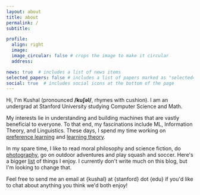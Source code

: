 ```yaml
---
layout: about
title: about
permalink: /
subtitle:  

profile:
  align: right
  image:  
  image_circular: false # crops the image to make it circular
  address: 

news: true  # includes a list of news items
selected_papers: false # includes a list of papers marked as "selected={true}"
social: true  # includes social icons at the bottom of the page
---
```


Hi, I'm Kushal (pronounced **/kʊʃəl/**, rhymes with cushion). I am an undergrad at Stanford University studying Computer Science and Math. 

My interests lie in understanding and building machines that are vastly beneficial to everyone. To that end, my fascinations include ML, Information Theory, and Linguistics. These days, I spend my time working on [preference learning](https://openai.com/research/learning-from-human-preferences) and [learning theory](https://www.alignmentforum.org/posts/sEyWufriufTnBKnTG/incidental-polysemanticity). 

In my spare time, I like to read moral philosophy and science fiction, do [photography](https://kushalthaman.tumblr.com/), go on outdoor adventures and play squash and soccer. Here's a bigger [list]() of things I enjoy. I currently don't write much on this blog, but I'm looking to change that. 

Feel free to send me an email at {kushal} at {stanford} dot {edu} if you'd like to chat about anything you think we'd both enjoy! 


